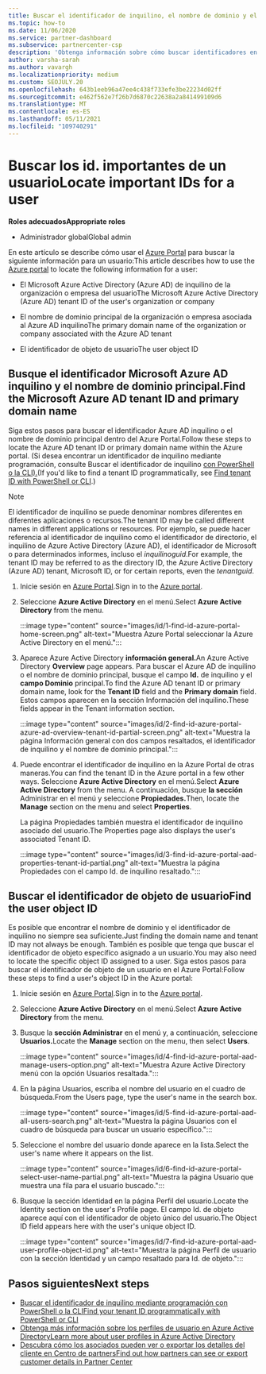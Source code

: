 ```yaml
---
title: Buscar el identificador de inquilino, el nombre de dominio y el identificador de objeto de usuario
ms.topic: how-to
ms.date: 11/06/2020
ms.service: partner-dashboard
ms.subservice: partnercenter-csp
description: 'Obtenga información sobre cómo buscar identificadores en el Azure Portal: el identificador de inquilino de Azure AD, el nombre de dominio o el identificador de objeto de usuario específico de una organización. Algunas tareas necesitan esta información.'
author: varsha-sarah
ms.author: vavargh
ms.localizationpriority: medium
ms.custom: SEOJULY.20
ms.openlocfilehash: 643b1eeb96a47ee4c438f733efe3be22234d02ff
ms.sourcegitcommit: e462f562e7f26b7d6870c22638a2a841499109d6
ms.translationtype: MT
ms.contentlocale: es-ES
ms.lasthandoff: 05/11/2021
ms.locfileid: "109740291"
---
```

# <a name="locate-important-ids-for-a-user"></a><span data-ttu-id="a8e6a-104">Buscar los id. importantes de un usuario</span><span class="sxs-lookup"><span data-stu-id="a8e6a-104">Locate important IDs for a user</span></span>

<span data-ttu-id="a8e6a-105">**Roles adecuados**</span><span class="sxs-lookup"><span data-stu-id="a8e6a-105">**Appropriate roles**</span></span>

- <span data-ttu-id="a8e6a-106">Administrador global</span><span class="sxs-lookup"><span data-stu-id="a8e6a-106">Global admin</span></span>

<span data-ttu-id="a8e6a-107">En este artículo se describe cómo usar el [Azure Portal](https://portal.azure.com/) para buscar la siguiente información para un usuario:</span><span class="sxs-lookup"><span data-stu-id="a8e6a-107">This article describes how to use the [Azure portal](https://portal.azure.com/) to locate the following information for a user:</span></span>

- <span data-ttu-id="a8e6a-108">El Microsoft Azure Active Directory (Azure AD) de inquilino de la organización o empresa del usuario</span><span class="sxs-lookup"><span data-stu-id="a8e6a-108">The Microsoft Azure Active Directory (Azure AD) tenant ID of the user's organization or company</span></span>

- <span data-ttu-id="a8e6a-109">El nombre de dominio principal de la organización o empresa asociada al Azure AD inquilino</span><span class="sxs-lookup"><span data-stu-id="a8e6a-109">The primary domain name of the organization or company associated with the Azure AD tenant</span></span>

- <span data-ttu-id="a8e6a-110">El identificador de objeto de usuario</span><span class="sxs-lookup"><span data-stu-id="a8e6a-110">The user object ID</span></span>

## <a name="find-the-microsoft-azure-ad-tenant-id-and-primary-domain-name"></a><span data-ttu-id="a8e6a-111">Busque el identificador Microsoft Azure AD inquilino y el nombre de dominio principal.</span><span class="sxs-lookup"><span data-stu-id="a8e6a-111">Find the Microsoft Azure AD tenant ID and primary domain name</span></span>

<span data-ttu-id="a8e6a-112">Siga estos pasos para buscar el identificador Azure AD inquilino o el nombre de dominio principal dentro del Azure Portal.</span><span class="sxs-lookup"><span data-stu-id="a8e6a-112">Follow these steps to locate the Azure AD tenant ID or primary domain name within the Azure portal.</span></span> <span data-ttu-id="a8e6a-113">(Si desea encontrar un identificador de inquilino mediante programación, consulte Buscar el identificador de inquilino [con PowerShell o la CLI).](/azure/active-directory/fundamentals/active-directory-how-to-find-tenant#find-tenant-id-with-powershell)</span><span class="sxs-lookup"><span data-stu-id="a8e6a-113">(If you'd like to find a tenant ID programmatically, see [Find tenant ID with PowerShell or CLI](/azure/active-directory/fundamentals/active-directory-how-to-find-tenant#find-tenant-id-with-powershell).)</span></span>

> [!NOTE]
> <span data-ttu-id="a8e6a-114">El identificador de inquilino se puede denominar nombres diferentes en diferentes aplicaciones o recursos.</span><span class="sxs-lookup"><span data-stu-id="a8e6a-114">The tenant ID may be called different names in different applications or resources.</span></span> <span data-ttu-id="a8e6a-115">Por ejemplo, se puede hacer referencia al identificador de inquilino como el identificador de directorio, el inquilino de Azure Active Directory (Azure AD), el identificador de Microsoft o para determinados informes, incluso el *inquilinoguid*.</span><span class="sxs-lookup"><span data-stu-id="a8e6a-115">For example, the tenant ID may be referred to as the directory ID, the Azure Active Directory (Azure AD) tenant, Microsoft ID, or for certain reports, even the *tenantguid*.</span></span>

1. <span data-ttu-id="a8e6a-116">Inicie sesión en [Azure Portal](https://portal.azure.com/).</span><span class="sxs-lookup"><span data-stu-id="a8e6a-116">Sign in to the [Azure portal](https://portal.azure.com/).</span></span>

2. <span data-ttu-id="a8e6a-117">Seleccione **Azure Active Directory** en el menú.</span><span class="sxs-lookup"><span data-stu-id="a8e6a-117">Select **Azure Active Directory** from the menu.</span></span>

   :::image type="content" source="images/id/1-find-id-azure-portal-home-screen.png" alt-text="Muestra Azure Portal seleccionar la Azure Active Directory en el menú.":::

3. <span data-ttu-id="a8e6a-119">Aparece Azure Active Directory **información general.**</span><span class="sxs-lookup"><span data-stu-id="a8e6a-119">An Azure Active Directory **Overview** page appears.</span></span> <span data-ttu-id="a8e6a-120">Para buscar el Azure AD de inquilino o el nombre de dominio principal, busque el campo **Id.** de inquilino y el **campo Dominio** principal.</span><span class="sxs-lookup"><span data-stu-id="a8e6a-120">To find the Azure AD tenant ID or primary domain name, look for the **Tenant ID** field and the **Primary domain** field.</span></span> <span data-ttu-id="a8e6a-121">Estos campos aparecen en la sección Información del inquilino.</span><span class="sxs-lookup"><span data-stu-id="a8e6a-121">These fields appear in the Tenant information section.</span></span>

   :::image type="content" source="images/id/2-find-id-azure-portal-azure-ad-overview-tenant-id-partial-screen.png" alt-text="Muestra la página Información general con dos campos resaltados, el identificador de inquilino y el nombre de dominio principal.":::

4. <span data-ttu-id="a8e6a-123">Puede encontrar el identificador de inquilino en la Azure Portal de otras maneras.</span><span class="sxs-lookup"><span data-stu-id="a8e6a-123">You can find the tenant ID in the Azure portal in a few other ways.</span></span> <span data-ttu-id="a8e6a-124">Seleccione **Azure Active Directory** en el menú.</span><span class="sxs-lookup"><span data-stu-id="a8e6a-124">Select **Azure Active Directory** from the menu.</span></span> <span data-ttu-id="a8e6a-125">A continuación, busque **la sección** Administrar en el menú y seleccione **Propiedades.**</span><span class="sxs-lookup"><span data-stu-id="a8e6a-125">Then, locate the **Manage** section on the menu and select **Properties**.</span></span>

   <span data-ttu-id="a8e6a-126">La página Propiedades también muestra el identificador de inquilino asociado del usuario.</span><span class="sxs-lookup"><span data-stu-id="a8e6a-126">The Properties page also displays the user's associated Tenant ID.</span></span>

   :::image type="content" source="images/id/3-find-id-azure-portal-aad-properties-tenant-id-partial.png" alt-text="Muestra la página Propiedades con el campo Id. de inquilino resaltado.":::

## <a name="find-the-user-object-id"></a><span data-ttu-id="a8e6a-128">Buscar el identificador de objeto de usuario</span><span class="sxs-lookup"><span data-stu-id="a8e6a-128">Find the user object ID</span></span>

<span data-ttu-id="a8e6a-129">Es posible que encontrar el nombre de dominio y el identificador de inquilino no siempre sea suficiente.</span><span class="sxs-lookup"><span data-stu-id="a8e6a-129">Just finding the domain name and tenant ID may not always be enough.</span></span> <span data-ttu-id="a8e6a-130">También es posible que tenga que buscar el identificador de objeto específico asignado a un usuario.</span><span class="sxs-lookup"><span data-stu-id="a8e6a-130">You may also need to locate the specific object ID assigned to a user.</span></span> <span data-ttu-id="a8e6a-131">Siga estos pasos para buscar el identificador de objeto de un usuario en el Azure Portal:</span><span class="sxs-lookup"><span data-stu-id="a8e6a-131">Follow these steps to find a user's object ID in the Azure portal:</span></span>

1. <span data-ttu-id="a8e6a-132">Inicie sesión en [Azure Portal](https://portal.azure.com/).</span><span class="sxs-lookup"><span data-stu-id="a8e6a-132">Sign in to the [Azure portal](https://portal.azure.com/).</span></span>

2. <span data-ttu-id="a8e6a-133">Seleccione **Azure Active Directory** en el menú.</span><span class="sxs-lookup"><span data-stu-id="a8e6a-133">Select **Azure Active Directory** from the menu.</span></span>

3. <span data-ttu-id="a8e6a-134">Busque la **sección Administrar** en el menú y, a continuación, seleccione **Usuarios.**</span><span class="sxs-lookup"><span data-stu-id="a8e6a-134">Locate the **Manage** section on the menu, then select **Users**.</span></span>

      :::image type="content" source="images/id/4-find-id-azure-portal-aad-manage-users-option.png" alt-text="Muestra Azure Active Directory menú con la opción Usuarios resaltada.":::

4. <span data-ttu-id="a8e6a-136">En la página Usuarios, escriba el nombre del usuario en el cuadro de búsqueda.</span><span class="sxs-lookup"><span data-stu-id="a8e6a-136">From the Users page, type the user's name in the search box.</span></span>

      :::image type="content" source="images/id/5-find-id-azure-portal-aad-all-users-search.png" alt-text="Muestra la página Usuarios con el cuadro de búsqueda para buscar un usuario específico.":::

5. <span data-ttu-id="a8e6a-138">Seleccione el nombre del usuario donde aparece en la lista.</span><span class="sxs-lookup"><span data-stu-id="a8e6a-138">Select the user's name where it appears on the list.</span></span>  

      :::image type="content" source="images/id/6-find-id-azure-portal-select-user-name-partial.png" alt-text="Muestra la página Usuario que muestra una fila para el usuario buscado.":::

6. <span data-ttu-id="a8e6a-140">Busque la sección Identidad en la página Perfil del usuario.</span><span class="sxs-lookup"><span data-stu-id="a8e6a-140">Locate the Identity section on the user's Profile page.</span></span> <span data-ttu-id="a8e6a-141">El campo Id. de objeto aparece aquí con el identificador de objeto único del usuario.</span><span class="sxs-lookup"><span data-stu-id="a8e6a-141">The Object ID field appears here with the user's unique object ID.</span></span>

      :::image type="content" source="images/id/7-find-id-azure-portal-aad-user-profile-object-id.png" alt-text="Muestra la página Perfil de usuario con la sección Identidad y un campo resaltado para Id. de objeto.":::

## <a name="next-steps"></a><span data-ttu-id="a8e6a-143">Pasos siguientes</span><span class="sxs-lookup"><span data-stu-id="a8e6a-143">Next steps</span></span>

- [<span data-ttu-id="a8e6a-144">Buscar el identificador de inquilino mediante programación con PowerShell o la CLI</span><span class="sxs-lookup"><span data-stu-id="a8e6a-144">Find your tenant ID programmatically with PowerShell or CLI</span></span>](/azure/active-directory/fundamentals/active-directory-how-to-find-tenant)
- [<span data-ttu-id="a8e6a-145">Obtenga más información sobre los perfiles de usuario en Azure Active Directory</span><span class="sxs-lookup"><span data-stu-id="a8e6a-145">Learn more about user profiles in Azure Active Directory</span></span>](/azure/active-directory/fundamentals/active-directory-users-profile-azure-portal)
- [<span data-ttu-id="a8e6a-146">Descubra cómo los asociados pueden ver o exportar los detalles del cliente en Centro de partners</span><span class="sxs-lookup"><span data-stu-id="a8e6a-146">Find out how partners can see or export customer details in Partner Center</span></span>](see-your-customer-list.md)

